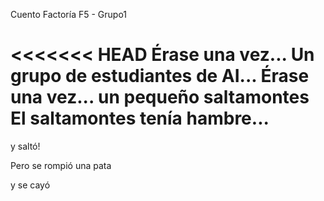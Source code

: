 Cuento Factoría F5 - Grupo1

<<<<<<< HEAD
Érase una vez...
Un grupo de estudiantes de AI...
Érase una vez... un pequeño saltamontes
El saltamontes tenía hambre...
=======
y saltó!

Pero se rompió una pata

y se cayó